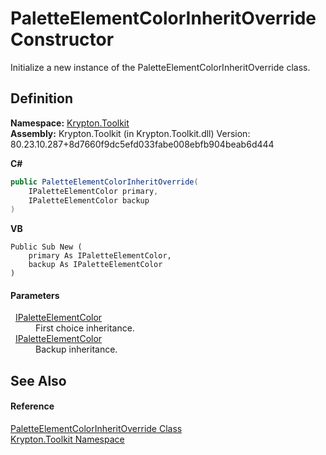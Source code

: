 # PaletteElementColorInheritOverride Constructor


Initialize a new instance of the PaletteElementColorInheritOverride class.



## Definition
**Namespace:** <a href="79d2eac2-21f4-54ff-7552-b20c33c30600.md">Krypton.Toolkit</a>  
**Assembly:** Krypton.Toolkit (in Krypton.Toolkit.dll) Version: 80.23.10.287+8d7660f9dc5efd033fabe008ebfb904beab6d444

**C#**
``` C#
public PaletteElementColorInheritOverride(
	IPaletteElementColor primary,
	IPaletteElementColor backup
)
```
**VB**
``` VB
Public Sub New ( 
	primary As IPaletteElementColor,
	backup As IPaletteElementColor
)
```



#### Parameters
<dl><dt>  <a href="8eb29bfa-6b62-11b3-479c-de84c96add17.md">IPaletteElementColor</a></dt><dd>First choice inheritance.</dd><dt>  <a href="8eb29bfa-6b62-11b3-479c-de84c96add17.md">IPaletteElementColor</a></dt><dd>Backup inheritance.</dd></dl>

## See Also


#### Reference
<a href="a4aed9a5-7316-179b-8318-a69afe0a71ec.md">PaletteElementColorInheritOverride Class</a>  
<a href="79d2eac2-21f4-54ff-7552-b20c33c30600.md">Krypton.Toolkit Namespace</a>  
